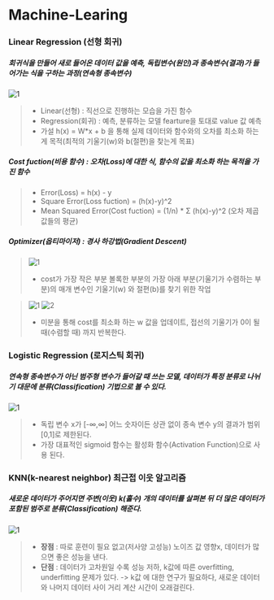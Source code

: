 # Machine-Learing


### Linear Regression (선형 회귀) 
##### 회귀식을 만들어 새로 들어온 데이터 값을 예측, 독립변수(원인)과 종속변수(결과)가 들어가는 식을 구하는 과정(연속형 종속변수)

![1](https://user-images.githubusercontent.com/64317686/114910809-4b726c00-9e59-11eb-95b2-bd8d7eb9e78a.JPG)

> - Linear(선형) : 직선으로 진행하는 모습을 가진 함수
> - Regression(회귀) : 예측, 분류하는 모델 fearture을 토대로 value 값 예측
> - 가설 h(x) = W*x + b  을 통해 실제 데이터와 함수와의 오차를 최소화 하는게 목적(최적의 기울기(w)와 b(절편)을 찾는게 목표)

##### Cost fuction(비용 함수) : 오차(Loss)에 대한 식, 함수의 값을 최소화 하는 목적을 가진 함수
> - Error(Loss) = h(x) - y
> - Square Error(Loss fuction) = (h(x)-y)^2
> - Mean Squared Error(Cost fuction) = (1/n) * Σ (h(x)-y)^2 (오차 제곱값들의 평균)
 
 
 ##### Optimizer(옵티마이저) : 경사 하강법(Gradient Descent)
 > ![1](https://user-images.githubusercontent.com/64317686/114913475-30edc200-9e5c-11eb-80f8-53cd6ef3013d.JPG)
 > - cost가 가장 작은 부분 볼록한 부분의 가장 아래 부분(기울기가 수렴하는 부분)의 매개 변수인 기울기(w) 와 절편(b)를 찾기 위한 작업
 
 >  ![1](https://user-images.githubusercontent.com/64317686/114914038-d3a64080-9e5c-11eb-8a5a-4e8ce280e6ca.JPG)
 >  ![2](https://user-images.githubusercontent.com/64317686/114914162-f33d6900-9e5c-11eb-8377-574614f9551a.JPG)
 > <br>
 > - 미분을 통해 cost를 최소화 하는 w 값을 업데이트, 접선의 기울기가 0이 될때(수렴할 때) 까지 반복한다.
 


### Logistic Regression (로지스틱 회귀)
##### 연속형 종속변수가 아닌 범주형 변수가 들어갈 때 쓰는 모델, 데이터가 특정 분류로 나뉘기 대문에 분류(Classification) 기법으로 볼 수 있다.

![1](https://user-images.githubusercontent.com/64317686/115115039-33235e00-9fcd-11eb-8963-ba163195a240.JPG)
> - 독립 변수 x가 [-∞,∞] 어느 숫자이든 상관 없이 종속 변수 y의 결과가 범위[0,1]로 제한된다. <br>
> - 가장 대표적인 sigmoid 함수는 활성화 함수(Activation Function)으로 사용 된다.

### KNN(k-nearest neighbor) 최근접 이웃 알고리즘
##### 새로운 데이터가 주어지면 주변(이웃) k(홀수) 개의 데이터를 살펴본 뒤 더 많은 데이터가 포함된 범주로 분류(Classification) 해준다.
![1](https://user-images.githubusercontent.com/64317686/115141837-628fa480-a079-11eb-92cc-d8aec4b49acd.JPG)
<br>
> - **장점** : 따로 훈련이 필요 없고(저사양 고성능) 노이즈 값 영향x, 데이터가 많으면 좋은 성능을 낸다. <br>
> - **단점** : 데이터가 고차원일 수록 성능 저하, k값에 따른 overfitting, underfitting 문제가 있다. -> k값 에 대한 연구가 필요하다, 새로운 데이터와 나머지 데이터 사이 거리 계산 시간이 오래걸린다.

